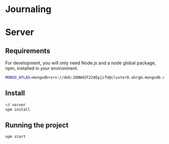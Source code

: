 # Journaling

# Server

## Requirements
For development, you will only need Node.js and a node global package, npm, installed in your environment.

``` bash
MONGO_ATLAS=mongodb+srv://deb:26NW4IF224EpjifU@cluster0.ahrgm.mongodb.net/journaling?retryWrites=true&w=majority
```

## Install
``` bash
cd server
npm install
```

## Running the project
``` bash
npm start
```
